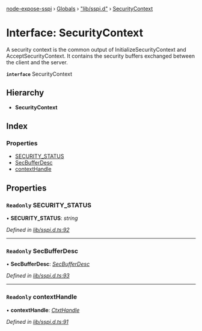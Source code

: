 [node-expose-sspi](../README.md) › [Globals](../globals.md) › ["lib/sspi.d"](../modules/_lib_sspi_d_.md) › [SecurityContext](_lib_sspi_d_.securitycontext.md)

# Interface: SecurityContext

A security context is the common output of InitializeSecurityContext and AcceptSecurityContext.
It contains the security buffers exchanged between the client and the server.

**`interface`** SecurityContext

## Hierarchy

* **SecurityContext**

## Index

### Properties

* [SECURITY_STATUS](_lib_sspi_d_.securitycontext.md#readonly-security_status)
* [SecBufferDesc](_lib_sspi_d_.securitycontext.md#readonly-secbufferdesc)
* [contextHandle](_lib_sspi_d_.securitycontext.md#readonly-contexthandle)

## Properties

### `Readonly` SECURITY_STATUS

• **SECURITY_STATUS**: *string*

*Defined in [lib/sspi.d.ts:92](https://github.com/jlguenego/node-expose-sspi/blob/e4d7005/lib/sspi.d.ts#L92)*

___

### `Readonly` SecBufferDesc

• **SecBufferDesc**: *[SecBufferDesc](_lib_sspi_d_.secbufferdesc.md)*

*Defined in [lib/sspi.d.ts:93](https://github.com/jlguenego/node-expose-sspi/blob/e4d7005/lib/sspi.d.ts#L93)*

___

### `Readonly` contextHandle

• **contextHandle**: *[CtxtHandle](_lib_sspi_d_.ctxthandle.md)*

*Defined in [lib/sspi.d.ts:91](https://github.com/jlguenego/node-expose-sspi/blob/e4d7005/lib/sspi.d.ts#L91)*
